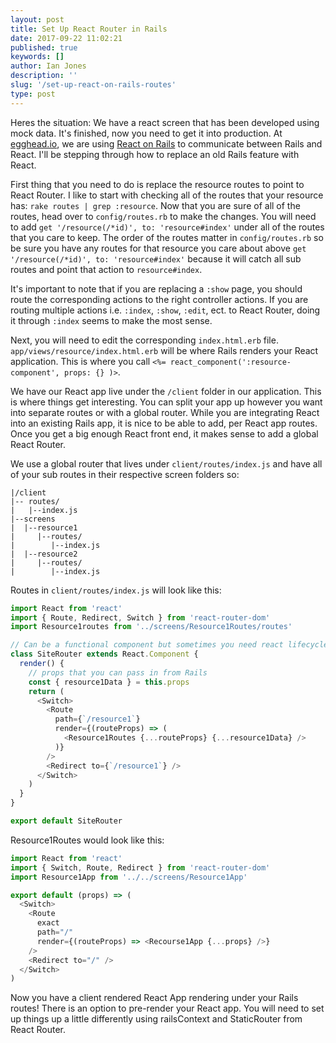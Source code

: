 ```yaml
---
layout: post
title: Set Up React Router in Rails
date: 2017-09-22 11:02:21
published: true
keywords: []
author: Ian Jones
description: ''
slug: '/set-up-react-on-rails-routes'
type: post
---
```


Heres the situation: We have a react screen that has been developed using mock data. It's finished, now you need to get it into production. At [egghead.io](https://egghead.io), we are using [React on Rails](https://github.com/shakacode/react_on_rails) to communicate between Rails and React. I'll be stepping through how to replace an old Rails feature with React.

First thing that you need to do is replace the resource routes to point to React Router. I like to start with checking all of the routes that your resource has: `rake routes | grep :resource`. Now that you are sure of all of the routes, head over to `config/routes.rb` to make the changes. You will need to add `get '/resource(/*id)', to: 'resource#index'` under all of the routes that you care to keep. The order of the routes matter in `config/routes.rb` so be sure you have any routes for that resource you care about above `get '/resource(/*id)', to: 'resource#index'` because it will catch all sub routes and point that action to `resource#index`.

It's important to note that if you are replacing a `:show` page, you should route the corresponding actions to the right controller actions. If you are routing multiple actions i.e. `:index`, `:show`, `:edit`, ect. to React Router, doing it through `:index` seems to make the most sense.

Next, you will need to edit the corresponding `index.html.erb` file. `app/views/resource/index.html.erb` will be where Rails renders your React application. This is where you call `<%= react_component(':resource-component', props: {} )>`.

We have our React app live under the `/client` folder in our application. This is where things get interesting. You can split your app up however you want into separate routes or with a global router. While you are integrating React into an existing Rails app, it is nice to be able to add, per React app routes. Once you get a big enough React front end, it makes sense to add a global React Router.

We use a global router that lives under `client/routes/index.js` and have all of your sub routes in their respective screen folders so:

```
|/client
|-- routes/
|   |--index.js
|--screens
|  |--resource1
|     |--routes/
|        |--index.js
|  |--resource2
|     |--routes/
|        |--index.js
```

Routes in `client/routes/index.js` will look like this:

```js
import React from 'react'
import { Route, Redirect, Switch } from 'react-router-dom'
import Resource1routes from '../screens/Resource1Routes/routes'

// Can be a functional component but sometimes you need react lifecycle methods to load things such as error tracking or whatever!
class SiteRouter extends React.Component {
  render() {
    // props that you can pass in from Rails
    const { resource1Data } = this.props
    return (
      <Switch>
        <Route
          path={`/resource1`}
          render={(routeProps) => (
            <Resource1Routes {...routeProps} {...resource1Data} />
          )}
        />
        <Redirect to={`/resource1`} />
      </Switch>
    )
  }
}

export default SiteRouter
```

Resource1Routes would look like this:

```js
import React from 'react'
import { Switch, Route, Redirect } from 'react-router-dom'
import Resource1App from '../../screens/Resource1App'

export default (props) => (
  <Switch>
    <Route
      exact
      path="/"
      render={(routeProps) => <Recourse1App {...props} />}
    />
    <Redirect to="/" />
  </Switch>
)
```

Now you have a client rendered React App rendering under your Rails routes! There is an option to pre-render your React app. You will need to set up things up a little differently using railsContext and StaticRouter from React Router.
